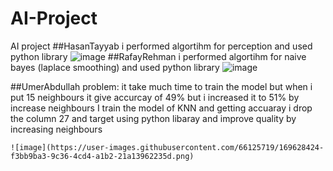 # AI-Project
AI project
##HasanTayyab 
i performed algortihm for perception and used python library 
![image](https://user-images.githubusercontent.com/74775437/169622862-7b5591e7-10a1-4339-a68f-6c9b6d15e653.png)
##RafayRehman
i performed algortihm for naive bayes (laplace smoothing) and used python library 
![image](https://user-images.githubusercontent.com/74775437/169623114-d5a73780-d896-41e4-9097-0a368d875c2e.png)


##UmerAbdullah
problem: it take much time to train the model but when i put 15 neighbours it give accurcay of 49%
  but i increased it to 51% by increase neighbours 
I train the model of KNN and getting accuaray i drop the column 27 and target using python libaray  and improve quality by increasing neighbours


    ![image](https://user-images.githubusercontent.com/66125719/169628424-f3bb9ba3-9c36-4cd4-a1b2-21a13962235d.png)
